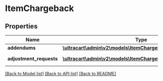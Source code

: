 # ItemChargeback

## Properties
Name | Type | Description | Notes
------------ | ------------- | ------------- | -------------
**addendums** | [**\ultracart\admin\v2\models\ItemChargebackAddendum[]**](ItemChargebackAddendum.md) | Addendums | [optional] 
**adjustment_requests** | [**\ultracart\admin\v2\models\ItemChargebackAdjustmentRequest[]**](ItemChargebackAdjustmentRequest.md) | Adjustment requests | [optional] 

[[Back to Model list]](../README.md#documentation-for-models) [[Back to API list]](../README.md#documentation-for-api-endpoints) [[Back to README]](../README.md)


